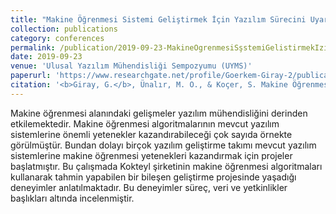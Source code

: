 ```yaml
---
title: "Makine Öğrenmesi Sistemi Geliştirmek İçin Yazılım Sürecini Uyarlamadaki Zorluklar: Bir Vaka Çalışması"
collection: publications
category: conferences
permalink: /publication/2019-09-23-MakineOgrenmesiSşstemiGelistirmekIzinYazilimSureci
date: 2019-09-23
venue: 'Ulusal Yazılım Mühendisliği Sempozyumu (UYMS)'
paperurl: 'https://www.researchgate.net/profile/Goerkem-Giray-2/publication/335234795_Makine_Ogrenmesi_Sistemi_Gelistirmek_Icin_Yazilim_Surecini_Uyarlamadaki_Zorluklar_Bir_Vaka_Calismasi/links/5da4ce02299bf116fea80e65/Makine-Oegrenmesi-Sistemi-Gelistirmek-Icin-Yazilim-Suerecini-Uyarlamadaki-Zorluklar-Bir-Vaka-Calismasi.pdf'
citation: '<b>Giray, G.</b>, Ünalır, M. O., & Koçer, S. Makine Öğrenmesi Sistemi Geliştirmek İçin Yazılım Sürecini Uyarlamadaki Zorluklar: Bir Vaka Çalışması. <i>2019 Ulusal Yazılım Mühendisliği Sempozyumu (UYMS)</i>'
---
```


Makine öğrenmesi alanındaki gelişmeler yazılım mühendisliğini derinden etkilemektedir. Makine öğrenmesi algoritmalarının mevcut yazılım sistemlerine önemli yetenekler kazandırabileceği çok sayıda örnekte görülmüştür. Bundan dolayı birçok yazılım geliştirme takımı mevcut yazılım sistemlerine makine öğrenmesi yetenekleri kazandırmak için projeler başlatmıştır. Bu çalışmada Kokteyl şirketinin makine öğrenmesi algoritmaları kullanarak tahmin yapabilen bir bileşen geliştirme projesinde yaşadığı deneyimler anlatılmaktadır. Bu deneyimler süreç, veri ve yetkinlikler başlıkları altında incelenmiştir.
